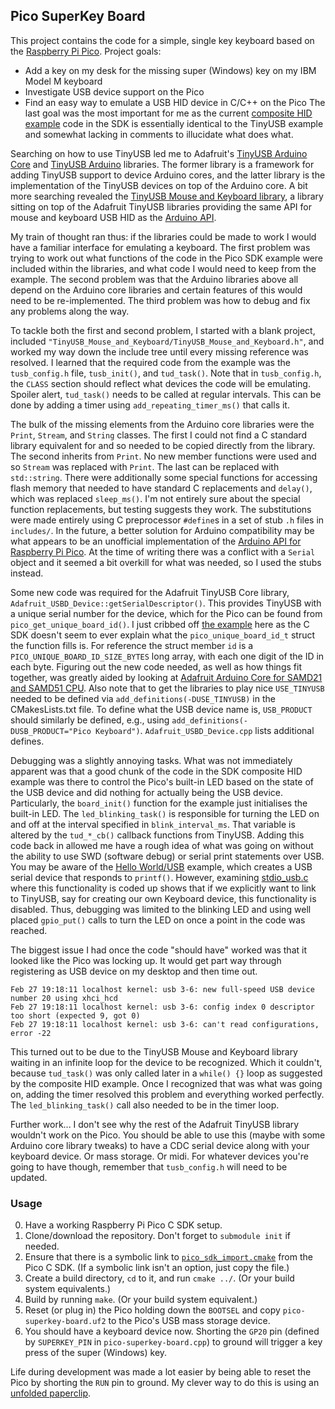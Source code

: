 ## Pico SuperKey Board

This project contains the code for a simple, single key keyboard based on the [Raspberry Pi Pico](https://www.raspberrypi.org/products/raspberry-pi-pico/).
Project goals:
* Add a key on my desk for the missing super (Windows) key on my IBM Model M keyboard
* Investigate USB device support on the Pico
* Find an easy way to emulate a USB HID device in C/C++ on the Pico
The last goal was the most important for me as the current [composite HID example](https://github.com/raspberrypi/pico-examples/tree/3617ade198cfdfca24c047f02a0d6948c1c8fdbf/usb/device/dev_hid_composite) code in the SDK is essentially identical to the TinyUSB example and somewhat lacking in comments to illucidate what does what.

Searching on how to use TinyUSB led me to Adafruit's [TinyUSB Arduino Core](https://github.com/adafruit/Adafruit_TinyUSB_ArduinoCore) and [TinyUSB Arduino](https://github.com/adafruit/Adafruit_TinyUSB_Arduino/) libraries. The former library is a framework for adding TinyUSB support to device Arduino cores, and the latter library is the implementation of the TinyUSB devices on top of the Arduino core. A bit more searching revealed the [TinyUSB Mouse and Keyboard library](https://github.com/cyborg5/TinyUSB_Mouse_and_Keyboard/), a library sitting on top of the Adafruit TinyUSB libraries providing the same API for mouse and keyboard USB HID as the [Arduino API](https://www.arduino.cc/en/Reference/MouseKeyboard). 

My train of thought ran thus: if the libraries could be made to work I would have a familiar interface for emulating a keyboard. The first problem was trying to work out what functions of the code in the Pico SDK example were included within the libraries, and what code I would need to keep from the example. The second problem was that the Arduino libraries above all depend on the Arduino core libraries and certain features of this would need to be re-implemented. The third problem was how to debug and fix any problems along the way.

To tackle both the first and second problem, I started with a blank project, included `"TinyUSB_Mouse_and_Keyboard/TinyUSB_Mouse_and_Keyboard.h"`, and worked my way down the include tree until every missing reference was resolved. I learned that the required code from the example was the `tusb_config.h` file, `tusb_init()`, and `tud_task()`. Note that in `tusb_config.h`, the `CLASS` section should reflect what devices the code will be emulating. Spoiler alert, `tud_task()` needs to be called at regular intervals. This can be done by adding a timer using `add_repeating_timer_ms()` that calls it.

The bulk of the missing elements from the Arduino core libraries were the `Print`, `Stream`, and `String` classes. The first I could not find a C standard library equivalent for and so needed to be copied directly from the library. The second inherits from `Print`. No new member functions were used and so `Stream` was replaced with `Print`. The last can be replaced with `std::string`. There were additionally some special functions for accessing flash memory that needed to have standard C replacements and `delay()`, which was replaced `sleep_ms()`. I'm not entirely sure about the special function replacements, but testing suggests they work. The substitutions were made entirely using C preprocessor `#define`s in a set of stub `.h` files in `includes/`. In the future, a better solution for Arduino compatibility may be what appears to be an unofficial implementation of the [Arduino API for Raspberry Pi Pico](https://github.com/pschatzmann/pico-arduino/). At the time of writing there was a conflict with a `Serial` object and it seemed a bit overkill for what was needed, so I used the stubs instead.

Some new code was required for the Adafruit TinyUSB Core library, `Adafruit_USBD_Device::getSerialDescriptor()`. This provides TinyUSB with a unique serial number for the device, which for the Pico can be found from `pico_get_unique_board_id()`. I just cribbed off [the example](https://github.com/raspberrypi/pico-examples/tree/3617ade198cfdfca24c047f02a0d6948c1c8fdbf/system/unique_board_id) here as the C SDK doesn't seem to ever explain what the `pico_unique_board_id_t` struct the function fills is. For reference the struct member `id` is a `PICO_UNIQUE_BOARD_ID_SIZE_BYTES` long array, with each one digit of the ID in each byte. Figuring out the new code needed, as well as how things fit together, was greatly aided by looking at [Adafruit Arduino Core for SAMD21 and SAMD51 CPU](https://github.com/adafruit/ArduinoCore-samd/blob/e16a55ba0b3d463cc65613bb24262b60261c854e/cores/arduino/TinyUSB/Adafruit_TinyUSB_SAMD.cpp). Also note that to get the libraries to play nice `USE_TINYUSB` needed to be defined via `add_definitions(-DUSE_TINYUSB)` in the CMakesLists.txt file. To define what the USB device name is, `USB_PRODUCT` should similarly be defined, e.g., using `add_definitions(-DUSB_PRODUCT="Pico Keyboard")`. `Adafruit_USBD_Device.cpp` lists additional defines.

Debugging was a slightly annoying tasks. What was not immediately apparent was that a good chunk of the code in the SDK composite HID example was there to control the Pico's built-in LED based on the state of the USB device and did nothing for actually being the USB device. Particularly, the `board_init()` function for the example just initialises the built-in LED. The `led_blinking_task()` is responsible for turning the LED on and off at the interval specified in `blink_interval_ms`. That variable is altered by the `tud_*_cb()` callback functions from TinyUSB. Adding this code back in allowed me have a rough idea of what was going on without the ability to use SWD (software debug) or serial print statements over USB. You may be aware of the [Hello World/USB](https://github.com/raspberrypi/pico-examples/tree/3617ade198cfdfca24c047f02a0d6948c1c8fdbf/hello_world/usb) example, which creates a USB serial device that responds to `printf()`. However, examining [stdio_usb.c](https://github.com/raspberrypi/pico-sdk/blob/2d5789eca89658a7f0a01e2d6010c0f254605d72/src/rp2_common/pico_stdio_usb/stdio_usb.c) where this functionality is coded up shows that if we explicitly want to link to TinyUSB, say for creating our own Keyboard device, this functionality is disabled. Thus, debugging was limited to the blinking LED and using well placed `gpio_put()` calls to turn the LED on once a point in the code was reached. 

The biggest issue I had once the code "should have" worked was that it looked like the Pico was locking up. It would get part way through registering as USB device on my desktop and then time out.
```
Feb 27 19:18:11 localhost kernel: usb 3-6: new full-speed USB device number 20 using xhci_hcd
Feb 27 19:18:11 localhost kernel: usb 3-6: config index 0 descriptor too short (expected 9, got 0)
Feb 27 19:18:11 localhost kernel: usb 3-6: can't read configurations, error -22
```
This turned out to be due to the TinyUSB Mouse and Keyboard library waiting in an infinite loop for the device to be recognized. Which it couldn't, because `tud_task()` was only called later in a `while() {}` loop as suggested by the composite HID example. Once I recognized that was what was going on, adding the timer resolved this problem and everything worked perfectly. The `led_blinking_task()` call also needed to be in the timer loop.

Further work... I don't see why the rest of the Adafruit TinyUSB library wouldn't work on the Pico. You should be able to use this (maybe with some Arduino core library tweaks) to have a CDC serial device along with your keyboard device. Or mass storage. Or midi. For whatever devices you're going to have though, remember that `tusb_config.h` will need to be updated.

### Usage

0. Have a working Raspberry Pi Pico C SDK setup.
1. Clone/download the repository. Don't forget to `submodule init` if needed.
2. Ensure that there is a symbolic link to [`pico_sdk_import.cmake`](https://github.com/raspberrypi/pico-examples/blob/3617ade198cfdfca24c047f02a0d6948c1c8fdbf/pico_sdk_import.cmake) from the Pico C SDK. (If a symbolic link isn't an option, just copy the file.)
3. Create a build directory, `cd` to it, and run `cmake ../`. (Or your build system equivalents.)
4. Build by running `make`. (Or your build system equivalent.)
5. Reset (or plug in) the Pico holding down the `BOOTSEL` and copy `pico-superkey-board.uf2` to the Pico's USB mass storage device.
6. You should have a keyboard device now. Shorting the `GP20` pin (defined by `SUPERKEY_PIN` in `pico-superkey-board.cpp`) to ground will trigger a key press of the super (Windows) key.

Life during development was made a lot easier by being able to reset the Pico by shorting the `RUN` pin to ground. My clever way to do this is using an [unfolded paperclip](https://www.youtube.com/watch?v=fqMhhFJ3tiQ).
